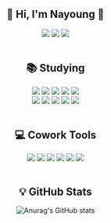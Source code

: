 <div align="center">
  
  <h2 align="center">👋 Hi, I'm Nayoung 👋 </h2>
  <p align="center"> 
    <a href="https://velog.io/@mooongs"><img src="https://img.shields.io/badge/Tech%20Blog-1FC392?style=flat&logo=Vimeo&logoColor=white&link=https://velog.io/@new_wisdom"/></a>
    <a href="mailto:"nayoung.gu0322@gmail.com"><img src="https://img.shields.io/badge/Gmail-EA4335?style=flat&logo=Gmail&logoColor=white"></a>
    <a href="https://www.linkedin.com/in/nayoung-gu-3b6072175/"><img src="https://img.shields.io/badge/LinkedIn-blue?style=flat&logo=Linkedin&logoColor=white"></a>


<br>
<br>

##  📚 Studying
<div>
  <img src="https://img.shields.io/badge/HTML-E34F26?style=flat&logo=html5&logoColor=white">
  <img src="https://img.shields.io/badge/CSS-1572B6?style=flat&logo=css3&logoColor=white">
  <img src="https://img.shields.io/badge/Sass-CC6699?style=flat&logo=Sass&logoColor=white"/>
  <img src="https://img.shields.io/badge/JavaScript-F7DF1E?style=flat&logo=javascript&logoColor=black">
  <img src="https://img.shields.io/badge/React-61DAFB?style=flat&logo=react&logoColor=black">
<!--   <img src="https://img.shields.io/badge/Tailwind-06B6D4?style=flat&logo=Tailwind CSS&logoColor=white"> -->
<!--   <img src="https://img.shields.io/badge/Bootstrap-7952B3?style=flat&logo=bootstrap&logoColor=white"> -->
  <br>
  
  <img src="https://img.shields.io/badge/Node.js-339933?style=flat&logo=Node.js&logoColor=white">
  <img src="https://img.shields.io/badge/Express-000000?style=flat&logo=express&logoColor=white">
  <img src="https://img.shields.io/badge/Pug-A86454?style=flat&logo=pug&logoColor=white">
  <img src="https://img.shields.io/badge/Python-3776AB?style=flat&logo=python&logoColor=white">
  <img src="https://img.shields.io/badge/Babel-F9DC3E?style=flat&logo=Babel&logoColor=white">
</div>
<br>
                                                                                              
## 💻 Cowork Tools
<div>
  <img src="https://img.shields.io/badge/Git-F05032?style=flat&logo=git&logoColor=white">
  <img src="https://img.shields.io/badge/GitHub-181717?style=flat&logo=GitHub&logoColor=white"/>
  <img src="https://img.shields.io/badge/Figma-F24E1E?style=flat&logo=Figma&logoColor=white"/>
  <img src="https://img.shields.io/badge/Slack-4A154B?style=flat&logo=Slack&logoColor=white"/>
  <img src="https://img.shields.io/badge/Notion-000000?style=flat&logo=Notion&logoColor=white"/>
  <img src="https://img.shields.io/badge/Trello-0052CC?style=flat&logo=Trello&logoColor=white"/>
</div>
<br>

## 💡 GitHub Stats
![Anurag's GitHub stats](https://github-readme-stats.vercel.app/api?username=Nayoung-Gu&count_private=true&hide=issues&theme=graywhite)
<!--[![Top Langs](https://github-readme-stats.vercel.app/api/top-langs/?username=Nayoung-Gu&layout=compact)](https://github.com/anuraghazra/github-readme-stats)
</div>-->
